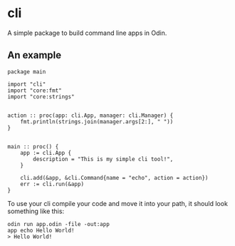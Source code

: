 # cli

A simple package to build command line apps in Odin.

## An example

```odin
package main

import "cli"
import "core:fmt"
import "core:strings"


action :: proc(app: cli.App, manager: cli.Manager) {
    fmt.println(strings.join(manager.args[2:], " "))
}


main :: proc() {
    app := cli.App {
        description = "This is my simple cli tool!",
    }

    cli.add(&app, &cli.Command{name = "echo", action = action})
    err := cli.run(&app)
}
```

To use your cli compile your code and move it into your path,
it should look something like this:
```
odin run app.odin -file -out:app
app echo Hello World!
> Hello World!
```